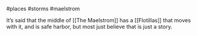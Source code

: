 #places #storms #maelstrom 

It’s said that the middle of [[The Maelstrom]] has a [[Flotillas]] that moves with it, and is safe harbor, but most just believe that is just a story.